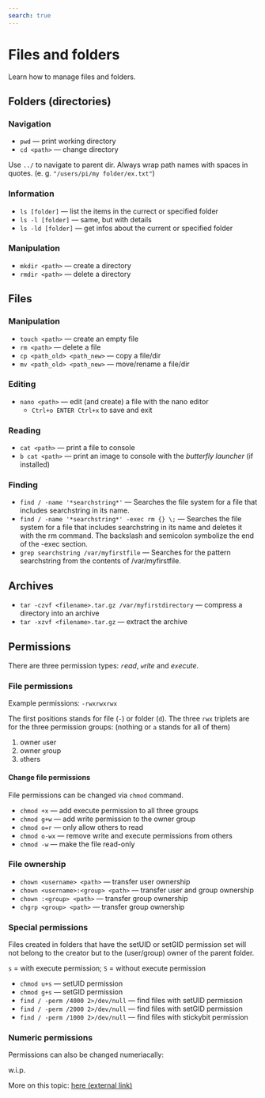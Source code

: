 ```yaml
---
search: true
---
```


# Files and folders
Learn how to manage files and folders.

## Folders (directories)
### Navigation
- `pwd` — print working directory
- `cd <path>` — change directory

Use `../` to navigate to parent dir.
Always wrap path names with spaces in quotes. (e. g. `"/users/pi/my folder/ex.txt"`)

### Information
- `ls [folder]` — list the items in the currect or specified folder
- `ls -l [folder]` — same, but with details
- `ls -ld [folder]` — get infos about the current or specified folder

### Manipulation
- `mkdir <path>` — create a directory
- `rmdir <path>` — delete a directory

## Files
### Manipulation
- `touch <path>` — create an empty file
- `rm <path>` — delete a file
- `cp <path_old> <path_new>` — copy a file/dir
- `mv <path_old> <path_new>` — move/rename a file/dir

### Editing
- `nano <path>` — edit (and create) a file with the nano editor 
	- `Ctrl+o ENTER Ctrl+x` to save and exit

### Reading
- `cat <path>` — print a file to console
- `b cat <path>` — print an image to console with the _butterfly launcher_ (if installed)

### Finding
- `find / -name '*searchstring*'` — Searches the file system for a file that includes searchstring in its name.
- `find / -name '*searchstring*' -exec rm {} \;` — Searches the file system for a file that includes searchstring in its name and deletes it with the rm command. The backslash and semicolon symbolize the end of the -exec section.
- `grep searchstring /var/myfirstfile` — Searches for the pattern searchstring from the contents of /var/myfirstfile.

## Archives
- `tar -czvf <filename>.tar.gz /var/myfirstdirectory` — compress a directory into an archive
- `tar -xzvf <filename>.tar.gz` — extract the archive 

## Permissions
There are three permission types: _`r`ead_, _`w`rite_ and _e`x`ecute_.

### File permissions
Example permissions: `-rwxrwxrwx`

The first positions stands for file (`-`) or folder (`d`). The three `rwx` triplets are for the three permission groups: (nothing or `a` stands for all of them)

1. owner `u`ser 
2. owner `g`roup 
3. `o`thers 

#### Change file permissions
File permissions can be changed via `chmod` command.

- `chmod +x` — add execute permission to all three groups
- `chmod g+w` — add write permission to the owner group
- `chmod o=r` — only allow others to read
- `chmod o-wx` — remove write and execute permissions from others
- `chmod -w` — make the file read-only

### File ownership
- `chown <username> <path>` — transfer user ownership
- `chown <username>:<group> <path>` — transfer user and group ownership
- `chown :<group> <path>` — transfer group ownership
- `chgrp <group> <path>` — transfer group ownership

### Special permissions
Files created in folders that have the setUID or setGID permission set will not belong to the creator but to the (user/group) owner of the parent folder.

`s` = with execute permission; `S` = without execute permission

- `chmod u+s` — setUID permission
- `chmod g+s` — setGID permission
- `find / -perm /4000 2>/dev/null` — find files with setUID permission
- `find / -perm /2000 2>/dev/null` — find files with setGID permission
- `find / -perm /1000 2>/dev/null` — find files with stickybit permission

### Numeric permissions
Permissions can also be changed numeriacally:

w.i.p.

More on this topic: [here (external link)](https://www.redhat.com/sysadmin/suid-sgid-sticky-bit)